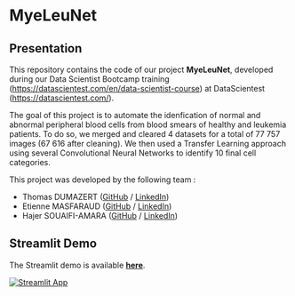 # MyeLeuNet

## Presentation

This repository contains the code of our project **MyeLeuNet**, developed during our Data Scientist Bootcamp training (https://datascientest.com/en/data-scientist-course) at DataScientest (https://datascientest.com/).

The goal of this project is to automate the idenfication of normal and abnormal peripheral blood cells from blood smears of healthy and leukemia patients. To do so, we merged and cleared 4 datasets for a total of 77 757 images (67 616 after cleaning). We then used a Transfer Learning approach using several Convolutional Neural Networks to identify 10 final cell categories.

This project was developed by the following team :

- Thomas DUMAZERT ([GitHub](https://github.com/ThomasDumazert) / [LinkedIn](https://www.linkedin.com/in/dumazertthomas/))                                   
- Etienne MASFARAUD ([GitHub](https://github.com/Emasfa) / [LinkedIn](https://www.linkedin.com/in/e-masfaraud/))
- Hajer SOUAIFI-AMARA ([GitHub](https://github.com/HAJAMARA) / [LinkedIn](https://www.linkedin.com/in/hajersouaifiamara/))

## Streamlit Demo
The Streamlit demo is available [**here**](https://myeleunet.streamlit.app/).

[![Streamlit App](https://static.streamlit.io/badges/streamlit_badge_black_white.svg)](https://myeleunet.streamlit.app/)
